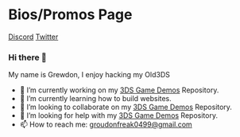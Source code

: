 # Bios/Promos Page

[Discord](https://discord.gg/8WAEGuM)
[Twitter](https://twitter.com/GG21_Grewdon)

### Hi there 👋
My name is Grewdon, I enjoy hacking my Old3DS

- 🔭 I’m currently working on my [3DS Game Demos](https://github.com/GrewdonGaming21/3DS-Game-Demos) Repository.
- 🌱 I’m currently learning how to build websites.
- 👯 I’m looking to collaborate on my [3DS Game Demos](https://github.com/GrewdonGaming21/3DS-Game-Demos) Repository.
- 🤔 I’m looking for help with my [3DS Game Demos](https://github.com/GrewdonGaming21/3DS-Game-Demos) Repository.
- 📫 How to reach me: groudonfreak0499@gmail.com
